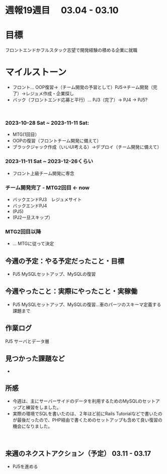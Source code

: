 # 週報19週目　 03.04 - 03.10

# 目標
フロントエンドかフルスタック志望で開発経験の積める企業に就職

# マイルストーン
- フロント... OOP復習→（チーム開発の予習として）PJ5→チーム開発（完了）→レジュメ作成・企業探し
- バック（フロントエンド応募と平行）... PJ3（完了）→ PJ4 → PJ5?

<br />

### 2023-10-28 Sat ~ 2023-11-11 Sat:
- MTG(1回目）
- OOPの復習（フロントチーム開発に備えて）
- ブラックジャック作成（いいUI考える）→デプロイ（チーム開発に備えて）


### 2023-11-11 Sat ~ 2023-12-26くらい
- フロント上級チーム開発に専念

### チーム開発完了 - MTG2回目 <- now
- バックエンドPJ3　レジュメサイト
- バックエンドPJ4
- (PJ5)
- (PJ2一旦スキップ）

### MTG2回目以降 
- ... MTGに従って決定

## 今週の予定：やる予定だったこと・目標
- PJ5 MySQLセットアップ、MySQLの復習


## 今週やったこと：実際にやったこと・実稼働
- PJ5 MySQLセットアップ、MySQLの復習...車のパーツのスキーマ定義する課題まで

## 作業ログ

PJ5 サーバとデータ層
<br/>


## 見つかった課題など
- 

## 所感
- 今週は、主にサーバーサイドのデータを利用するためのMySQLのセットアップと練習をしました。
- 実際の環境でSQLを書いたのは、２年ほど前にRails Tutorialなどで書いたのが最後だったので、PHP経由で書くためのセットアップも含めて良い復習の機会になりました。
<br/>

## 来週のネクストアクション（予定） 03.11 - 03.17
- PJ5を進める
<br />
